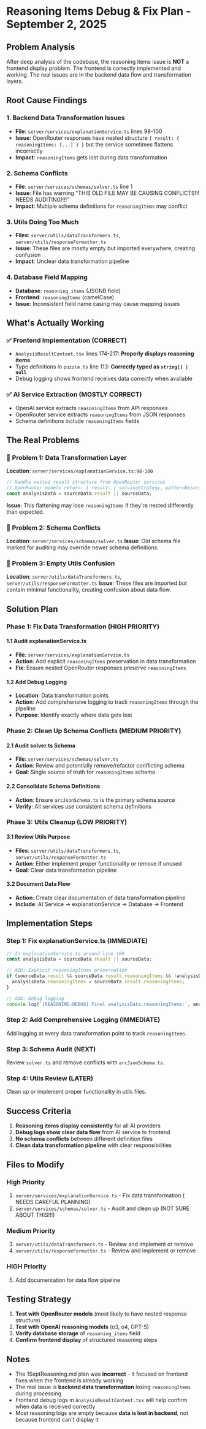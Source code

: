 # Reasoning Items Debug & Fix Plan - September 2, 2025

## Problem Analysis

After deep analysis of the codebase, the reasoning items issue is **NOT** a frontend display problem. The frontend is correctly implemented and working. The real issues are in the backend data flow and transformation layers.

## Root Cause Findings

### 1. **Backend Data Transformation Issues**
- **File**: `server/services/explanationService.ts` lines 98-100
- **Issue**: OpenRouter responses have nested structure `{ result: { reasoningItems: [...] } }` but the service sometimes flattens incorrectly
- **Impact**: `reasoningItems` gets lost during data transformation

### 2. **Schema Conflicts** 
- **File**: `server/services/schemas/solver.ts` line 1
- **Issue**: File has warning "THIS OLD FILE MAY BE CAUSING CONFLICTS!!!  NEEDS AUDITING!!!!"
- **Impact**: Multiple schema definitions for `reasoningItems` may conflict

### 3. **Utils Doing Too Much**
- **Files**: `server/utils/dataTransformers.ts`, `server/utils/responseFormatter.ts`
- **Issue**: These files are mostly empty but imported everywhere, creating confusion
- **Impact**: Unclear data transformation pipeline

### 4. **Database Field Mapping**
- **Database**: `reasoning_items` (JSONB field) 
- **Frontend**: `reasoningItems` (camelCase)
- **Issue**: Inconsistent field name casing may cause mapping issues

## What's Actually Working

### ✅ Frontend Implementation (CORRECT)
- `AnalysisResultContent.tsx` lines 174-217: **Properly displays reasoning items**
- Type definitions in `puzzle.ts` line 113: **Correctly typed as `string[] | null`**
- Debug logging shows frontend receives data correctly when available

### ✅ AI Service Extraction (MOSTLY CORRECT)
- OpenAI service extracts `reasoningItems` from API responses
- OpenRouter service extracts `reasoningItems` from JSON responses
- Schema definitions include `reasoningItems` fields

## The Real Problems

### 🔴 Problem 1: Data Transformation Layer
**Location**: `server/services/explanationService.ts:98-100`
```typescript
// Handle nested result structure from OpenRouter services
// OpenRouter models return: { result: { solvingStrategy, patternDescription, ... }, tokenUsage, cost, ... }
const analysisData = sourceData.result || sourceData;
```
**Issue**: This flattening may lose `reasoningItems` if they're nested differently than expected.

### 🔴 Problem 2: Schema Conflicts
**Location**: `server/services/schemas/solver.ts`
**Issue**: Old schema file marked for auditing may override newer schema definitions.

### 🔴 Problem 3: Empty Utils Confusion
**Location**: `server/utils/dataTransformers.ts`, `server/utils/responseFormatter.ts`
**Issue**: These files are imported but contain minimal functionality, creating confusion about data flow.

## Solution Plan

### Phase 1: Fix Data Transformation (HIGH PRIORITY)

#### 1.1 Audit explanationService.ts
- **File**: `server/services/explanationService.ts`
- **Action**: Add explicit `reasoningItems` preservation in data transformation
- **Fix**: Ensure nested OpenRouter responses preserve `reasoningItems`

#### 1.2 Add Debug Logging
- **Location**: Data transformation points
- **Action**: Add comprehensive logging to track `reasoningItems` through the pipeline
- **Purpose**: Identify exactly where data gets lost

### Phase 2: Clean Up Schema Conflicts (MEDIUM PRIORITY)

#### 2.1 Audit solver.ts Schema
- **File**: `server/services/schemas/solver.ts`
- **Action**: Review and potentially remove/refactor conflicting schema
- **Goal**: Single source of truth for `reasoningItems` schema

#### 2.2 Consolidate Schema Definitions
- **Action**: Ensure `arcJsonSchema.ts` is the primary schema source
- **Verify**: All services use consistent schema definitions

### Phase 3: Utils Cleanup (LOW PRIORITY)

#### 3.1 Review Utils Purpose
- **Files**: `server/utils/dataTransformers.ts`, `server/utils/responseFormatter.ts`
- **Action**: Either implement proper functionality or remove if unused
- **Goal**: Clear data transformation pipeline

#### 3.2 Document Data Flow
- **Action**: Create clear documentation of data transformation pipeline
- **Include**: AI Service → explanationService → Database → Frontend

## Implementation Steps

### Step 1: Fix explanationService.ts (IMMEDIATE)
```typescript
// In explanationService.ts around line 100
const analysisData = sourceData.result || sourceData;

// ADD: Explicit reasoningItems preservation
if (sourceData.result && sourceData.result.reasoningItems && !analysisData.reasoningItems) {
  analysisData.reasoningItems = sourceData.result.reasoningItems;
}

// ADD: Debug logging
console.log(`[REASONING-DEBUG] Final analysisData.reasoningItems:`, analysisData.reasoningItems);
```

### Step 2: Add Comprehensive Logging (IMMEDIATE)
Add logging at every data transformation point to track `reasoningItems`.

### Step 3: Schema Audit (NEXT)
Review `solver.ts` and remove conflicts with `arcJsonSchema.ts`.

### Step 4: Utils Review (LATER)
Clean up or implement proper functionality in utils files.

## Success Criteria

1. **Reasoning items display consistently** for all AI providers
2. **Debug logs show clear data flow** from AI service to frontend
3. **No schema conflicts** between different definition files
4. **Clean data transformation pipeline** with clear responsibilities

## Files to Modify

### High Priority
1. `server/services/explanationService.ts` - Fix data transformation ( NEEDS CAREFUL PLANNING)
2. `server/services/schemas/solver.ts` - Audit and clean up  (NOT SURE ABOUT THIS!!!)

### Medium Priority  
3. `server/utils/dataTransformers.ts` - Review and implement or remove
4. `server/utils/responseFormatter.ts` - Review and implement or remove

### HIGH Priority
5. Add documentation for data flow pipeline

## Testing Strategy

1. **Test with OpenRouter models** (most likely to have nested response structure)
2. **Test with OpenAI reasoning models** (o3, o4, GPT-5)
3. **Verify database storage** of `reasoning_items` field
4. **Confirm frontend display** of structured reasoning steps

## Notes

- The 1SeptReasoning.md plan was **incorrect** - it focused on frontend fixes when the frontend is already working
- The real issue is **backend data transformation** losing `reasoningItems` during processing
- Frontend debug logs in `AnalysisResultContent.tsx` will help confirm when data is received correctly
- Most reasoning logs are empty because **data is lost in backend**, not because frontend can't display it
